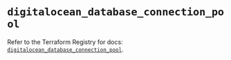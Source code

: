 # `digitalocean_database_connection_pool`

Refer to the Terraform Registry for docs: [`digitalocean_database_connection_pool`](https://registry.terraform.io/providers/digitalocean/digitalocean/2.63.0/docs/resources/database_connection_pool).
